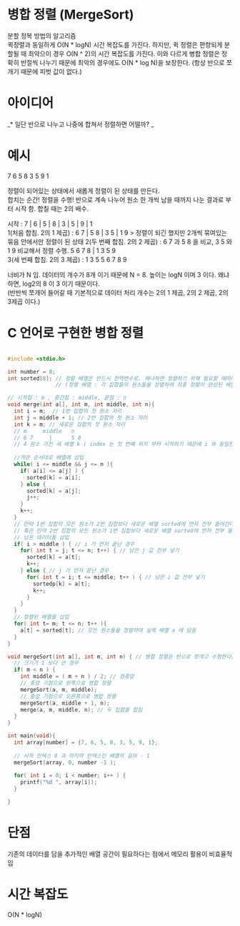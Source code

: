 # 병합 정렬 (MergeSort)  
  
분할 정복 방법의 알고리즘  
퀵정렬과 동일하게 O(N * logN) 시간 복잡도를 가진다. 하지만, 퀵 정렬은 편향되게 분할될 때 최악으이 경우 O(N ^ 2)의 시간 복잡도를 가진다.
이와 다르게 병합 정렬은 정확히 반절씩 나누기 때문에 최악의 경우에도 O(N * log N)을 보장한다. (항상 반으로 쪼개기 때문에 피벗 값이 없다.)

  
# 아이디어  
_* 일단 반으로 나누고 나중에 합쳐서 정렬하면 어떨까? _
  
# 예시  
7 6 5 8 3 5 9 1  

정렬이 되어있는 상태에서 새롭게 정렬이 된 상태를 만든다.  
합치는 순간! 정렬을 수행!
반으로 계속 나누어 원소 한 개씩 남을 때까지 나눈 결과로 부터 시작 함.
합칠 때는 2의 배수.
  
시작 : 7 | 6 | 5 | 8 | 3 | 5 | 9 | 1  
1(처음 합침. 2의 1 제곱) : 6 7 | 5 8 | 3 5 | 1 9 > 정렬이 되긴 했지만 2개씩 묶여있는 묶음 안에서만 정렬이 된 상태
2(두 번째 합침. 2의 2 제곱) : 6 7 과 5 8 을 비교, 3 5 와 1 9 비교해서 정렬 수행. 5 6 7 8 | 1 3 5 9  
3(세 번째 합침. 2의 3 제곱) : 1 3 5 5 6 7 8 9  
  
너비가 N 임. 데이터의 개수가 8개 이기 때문에 N = 8. 높이는 logN 이며 3 이다. 왜냐하면, log2의 8 이 3 이기 때문이다.  
(반반씩 쪼개어 들어갈 때 기본적으로 데이터 처리 개수는 2의 1 제곱, 2의 2 제곱, 2의 3제곱 이다.)  
  
# C 언어로 구현한 병합 정렬   
```C

#include <stdio.h>  

int number = 8;
int sorted[8]; // 정렬 배열은 반드시 전역변수로. 왜냐하면 정렬하기 위해 필요할 때마다 배열 생성하면 굉장히 비효율적 메모리 사용 
               // (정렬 배열 : 각 짒합들의 원소들을 정렬하여 최종 정렬이 완성된 배열 전에 원소들을 넣을 임시적 배열로써 사용 함)

// 시작점 : m , 중간점 : middle, 끝점 : n
void merge(int a[], int m, int middle, int n){
  int i = m;  // 1번 집합의 첫 원소 자리
  int j = middle + 1; // 2번 집합의 첫 원소 자리
  int k = m; // 새로운 집합의 첫 원소 자리
  // m     middle   n
  // 6 7     |      5 8 
  // 4 원소 가진 새 배열 k ( index 는 첫 번째 위치 부터 시작하기 때문에 i 와 동일한 위치임. 그래서 k = m )
  
  //작은 순서대로 배열에 삽입
  while( i <= middle && j <= n ){
    if( a[i] <= a[j] ) {
      sorted[k] = a[i];
    } else {
      sorted[k] = a[j];
      j++;
    }
    k++;
  }
  // 만약 1번 집합의 모든 원소가 2번 집합보다 새로운 배열 sorted에 먼저 전부 들어간다면, 남은 j 를 모두 넣어줘야함.
  // 혹은 만약 2번 집합의 모든 원소가 1번 집합보다 새로운 배열 sorted에 먼저 전부 들어간다면, 남은 i 를 모두 넣어줘야 함.
  // 남은 데이터들 삽입
  if( i > middle ) { // i 가 먼저 끝난 경우
    for( int t = j; t <= n; t++) { // 남은 j 값 전부 넣기
      sorted[k] = a[t];
      k++;
    } else { // j 가 먼저 끝난 경우
      for( int t = i; t <= middle; t++ ) { // 남은 i 값 전부 넣기
        sortedp[k] = a[t];
        k++;
      }
    }  
  }
  // 정렬된 배열을 삽입
  for( int t= m; t <= n; t++ ){
    a[t] = sorted[t]; // 모든 원소들을 정렬하여 실제 배열 a 에 담음
  }  
}

void mergeSort(int a[], int m, int n) { // 병합 정렬은 반으로 쪼개고 수행한다는 2 단계를 거치기 때문에 재귀 용법을 사용하는 것이 좋음
  // 크기가 1 보다 큰 경우
  if( m < n ) {
    int middle = ( m + n ) / 2; // 정중앙
    // 중앙 기점으로 왼쪽으로 병합 정렬
    mergeSort(a, m, middle);
    // 중앙 기점으로 오른쪽으로 병합 정렬
    mergeSort(a, middle + 1, n);
    merge(a, m, middle, n); // 두 집합을 합침
  }
}

int main(void){
  int array[number] = {7, 6, 5, 8, 3, 5, 9, 1};
  
  // 시작 인덱스 0 과 마지막 인덱스인 배열의 길이 - 1
  mergeSort(array, 0, number -1 );
  
  for( int i = 0; i < number; i++ ) {
    printf("%d ", array[i]);
  }

}

```
  
# 단점  
기존의 데이터를 담을 추가적인 배열 공간이 필요하다는 점에서 메모리 활용이 비효율적임
  
# 시간 복잡도  
O(N * logN)
